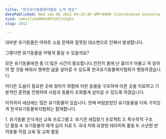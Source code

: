 ```yaml
---
title: "한국유기동물복지협회 소개 영상"
datePublished: Wed Jan 06 2021 04:29:49 GMT+0000 (Coordinated Universal Time)
cuid: cm6zz7z5e000z09lb972xhg5o
slug: 1012

---
```



대부분 유기동물은 아파트 소음 문제와 잘못된 대소변으로 인해서 발생합니다.

그렇다면 유기동물을 어떻게 줄일 수 있을까요?

모든 유기동물에겐 좀 더 많은 시간이 필요합니다.천천히 몸에 난 흉터가 아물고 꼭 알아야 할 것을 배워서 행복한 삶을 살아갈 수 있도록 한국유기동물복지협회가 행동하겠습니다.

어디든 도움이 필요한 곳에 찾아가 위험에 처한 동물을 구조하며 아픈 곳을 치료하고 기본적인 훈련을 진행하여 사람과 동물이 조화롭게 살아갈 수 있도록 하겠습니다.

아직까지 세상에는 많은 유기동물이 있습니다. 한때 버림받았던 유기동물을 더욱 가치있게 한국유기동물복지협회는 함께합니다.

1. 유기동물 인식개선 교육 프로그램 2. 유기견 새집찾기 프로젝트 3. 특수목적 구조단 활동 4. 유기동물의 매개 심리 치료 5. 국내 치매 요양원 테라피독 활동 6. 소년원 반려동물 직업 교육 및 교화 활동